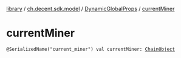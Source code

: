 [library](../../index.md) / [ch.decent.sdk.model](../index.md) / [DynamicGlobalProps](index.md) / [currentMiner](./current-miner.md)

# currentMiner

`@SerializedName("current_miner") val currentMiner: `[`ChainObject`](../-chain-object/index.md)